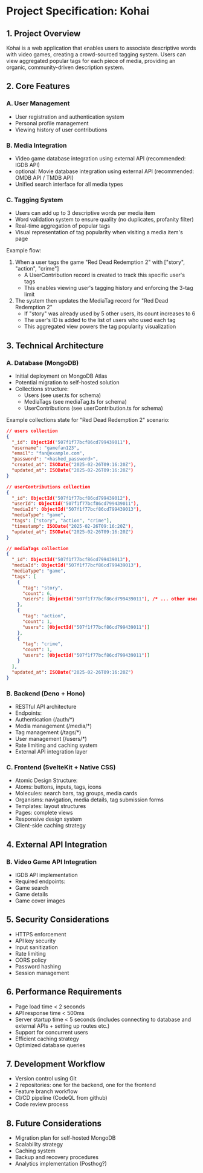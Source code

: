 # Project Specification: Kohai

## 1. Project Overview

Kohai is a web application that enables users to associate descriptive words
with video games, creating a crowd-sourced tagging system. Users can view
aggregated popular tags for each piece of media, providing an organic,
community-driven description system.

## 2. Core Features

### A. User Management

- User registration and authentication system
- Personal profile management
- Viewing history of user contributions

### B. Media Integration

- Video game database integration using external API (recommended: IGDB API)
- optional: Movie database integration using external API (recommended: OMDB API
  / TMDB API)
- Unified search interface for all media types

### C. Tagging System

- Users can add up to 3 descriptive words per media item
- Word validation system to ensure quality (no duplicates, profanity filter)
- Real-time aggregation of popular tags
- Visual representation of tag popularity when visiting a media item's page

Example flow:

1. When a user tags the game "Red Dead Redemption 2" with ["story", "action",
   "crime"]
   - A UserContribution record is created to track this specific user's tags
   - This enables viewing user's tagging history and enforcing the 3-tag limit
2. The system then updates the MediaTag record for "Red Dead Redemption 2"
   - If "story" was already used by 5 other users, its count increases to 6
   - The user's ID is added to the list of users who used each tag
   - This aggregated view powers the tag popularity visualization

## 3. Technical Architecture

### A. Database (MongoDB)

- Initial deployment on MongoDB Atlas
- Potential migration to self-hosted solution
- Collections structure:
  - Users (see user.ts for schema)
  - MediaTags (see mediaTag.ts for schema)
  - UserContributions (see userContribution.ts for schema)

Example collections state for "Red Dead Redemption 2" scenario:

```json
// users collection
{
  "_id": ObjectId("507f1f77bcf86cd799439011"),
  "username": "gamefan123",
  "email": "fan@example.com",
  "password": "<hashed_password>",
  "created_at": ISODate("2025-02-26T09:16:20Z"),
  "updated_at": ISODate("2025-02-26T09:16:20Z")
}

// userContributions collection
{
  "_id": ObjectId("507f1f77bcf86cd799439012"),
  "userId": ObjectId("507f1f77bcf86cd799439011"),
  "mediaId": ObjectId("507f1f77bcf86cd799439013"),
  "mediaType": "game",
  "tags": ["story", "action", "crime"],
  "timestamp": ISODate("2025-02-26T09:16:20Z"),
  "updated_at": ISODate("2025-02-26T09:16:20Z")
}

// mediaTags collection
{
  "_id": ObjectId("507f1f77bcf86cd799439013"),
  "mediaId": ObjectId("507f1f77bcf86cd799439013"),
  "mediaType": "game",
  "tags": [
    {
      "tag": "story",
      "count": 6,
      "users": [ObjectId("507f1f77bcf86cd799439011"), /* ... other user IDs */]
    },
    {
      "tag": "action",
      "count": 1,
      "users": [ObjectId("507f1f77bcf86cd799439011")]
    },
    {
      "tag": "crime",
      "count": 1,
      "users": [ObjectId("507f1f77bcf86cd799439011")]
    }
  ],
  "updated_at": ISODate("2025-02-26T09:16:20Z")
}
```

### B. Backend (Deno + Hono)

- RESTful API architecture
- Endpoints:
- Authentication (/auth/*)
- Media management (/media/*)
- Tag management (/tags/*)
- User management (/users/*)
- Rate limiting and caching system
- External API integration layer

### C. Frontend (SvelteKit + Native CSS)

- Atomic Design Structure:
- Atoms: buttons, inputs, tags, icons
- Molecules: search bars, tag groups, media cards
- Organisms: navigation, media details, tag submission forms
- Templates: layout structures
- Pages: complete views
- Responsive design system
- Client-side caching strategy

## 4. External API Integration

### B. Video Game API Integration

- IGDB API implementation
- Required endpoints:
- Game search
- Game details
- Game cover images

## 5. Security Considerations

- HTTPS enforcement
- API key security
- Input sanitization
- Rate limiting
- CORS policy
- Password hashing
- Session management

## 6. Performance Requirements

- Page load time < 2 seconds
- API response time < 500ms
- Server startup time < 5 seconds (includes connecting to database and external
  APIs + setting up routes etc.)
- Support for concurrent users
- Efficient caching strategy
- Optimized database queries

## 7. Development Workflow

- Version control using Git
- 2 repositories: one for the backend, one for the frontend
- Feature branch workflow
- CI/CD pipeline (CodeQL from github)
- Code review process

## 8. Future Considerations

- Migration plan for self-hosted MongoDB
- Scalability strategy
- Caching system
- Backup and recovery procedures
- Analytics implementation (Posthog?)
